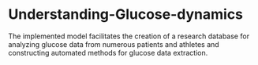 # Understanding-Glucose-dynamics
The 
implemented model facilitates the creation of a research database for analyzing glucose data 
from numerous patients and athletes and constructing automated methods for glucose data 
extraction. 
